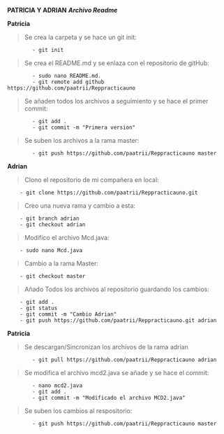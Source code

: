 **PATRICIA Y ADRIAN**
**_Archivo Readme_**

**Patricia**
> Se crea la carpeta y se hace un git init:
```
        - git init

```
> Se crea el README.md y se enlaza con el repositorio de gitHub:
```
        - sudo nano README.md.
        - git remote add github https://github.com/paatrii/Reppracticauno
```
> Se añaden todos los archivos a seguimiento y se hace el primer commit:
```
        - git add .
        - git commit -m "Primera version"
```
> Se suben los archivos a la rama master:
```
        - git push https://github.com/paatrii/Reppracticauno master
```




**Adrian**
> Clono el repositorio de mi compañera en local: 
```
    - git clone https://github.com/paatrii/Reppracticauno.git
```
> Creo una nueva rama y cambio a esta:
```
    - git branch adrian
    - git checkout adrian
```
> Modifico el archivo Mcd.java: 
```
    - sudo nano Mcd.java
```
> Cambio a la rama Master:  
```
    - git checkout master
```
> Añado Todos los archivos al repositorio guardando los cambios: 
```
    - git add .
    - git status
    - git commit -m "Cambio Adrian"
    - git push https://github.com/paatrii/Reppracticauno.git adrian
```




**Patricia**
> Se descargan/Sincronizan los archivos de la rama adrian
```
        - git pull https://github.com/paatrii/Reppracticauno adrian
```
> Se modifica el archivo mcd2.java se añade y se hace el commit:
```
        - nano mcd2.java
        - git add .
        - git commit -m "Modificado el archivo MCD2.java"
```
> Se suben los cambios al respositorio:
```
        - git push https://github.com/paatrii/Reppracticauno master
```

